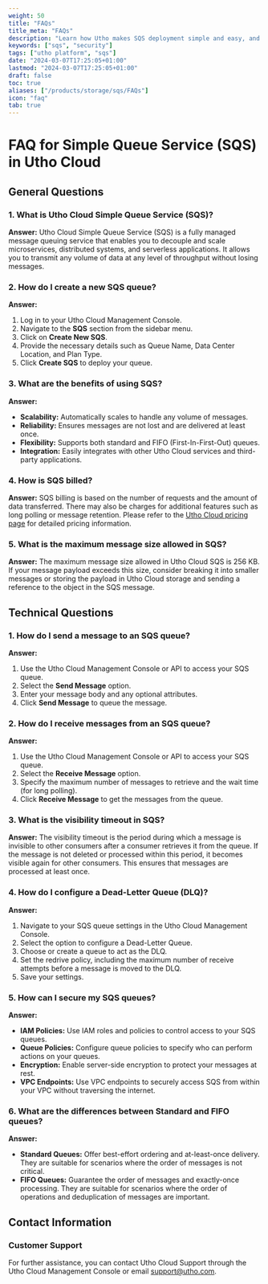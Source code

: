 ```yaml
---
weight: 50
title: "FAQs"
title_meta: "FAQs"
description: "Learn how Utho makes SQS deployment simple and easy, and get answers to frequently asked questions about our SQS service."
keywords: ["sqs", "security"]
tags: ["utho platform", "sqs"]
date: "2024-03-07T17:25:05+01:00"
lastmod: "2024-03-07T17:25:05+01:00"
draft: false
toc: true
aliases: ["/products/storage/sqs/FAQs"]
icon: "faq"
tab: true
---
```


# FAQ for Simple Queue Service (SQS) in Utho Cloud

## General Questions

### 1. What is Utho Cloud Simple Queue Service (SQS)?
**Answer:** Utho Cloud Simple Queue Service (SQS) is a fully managed message queuing service that enables you to decouple and scale microservices, distributed systems, and serverless applications. It allows you to transmit any volume of data at any level of throughput without losing messages.

### 2. How do I create a new SQS queue?
**Answer:** 
1. Log in to your Utho Cloud Management Console.
2. Navigate to the **SQS** section from the sidebar menu.
3. Click on **Create New SQS**.
4. Provide the necessary details such as Queue Name, Data Center Location, and Plan Type.
5. Click **Create SQS** to deploy your queue.

### 3. What are the benefits of using SQS?
**Answer:**
- **Scalability:** Automatically scales to handle any volume of messages.
- **Reliability:** Ensures messages are not lost and are delivered at least once.
- **Flexibility:** Supports both standard and FIFO (First-In-First-Out) queues.
- **Integration:** Easily integrates with other Utho Cloud services and third-party applications.

### 4. How is SQS billed?
**Answer:** SQS billing is based on the number of requests and the amount of data transferred. There may also be charges for additional features such as long polling or message retention. Please refer to the [Utho Cloud pricing page](#) for detailed pricing information.

### 5. What is the maximum message size allowed in SQS?
**Answer:** The maximum message size allowed in Utho Cloud SQS is 256 KB. If your message payload exceeds this size, consider breaking it into smaller messages or storing the payload in Utho Cloud storage and sending a reference to the object in the SQS message.

## Technical Questions

### 1. How do I send a message to an SQS queue?
**Answer:**
1. Use the Utho Cloud Management Console or API to access your SQS queue.
2. Select the **Send Message** option.
3. Enter your message body and any optional attributes.
4. Click **Send Message** to queue the message.

### 2. How do I receive messages from an SQS queue?
**Answer:**
1. Use the Utho Cloud Management Console or API to access your SQS queue.
2. Select the **Receive Message** option.
3. Specify the maximum number of messages to retrieve and the wait time (for long polling).
4. Click **Receive Message** to get the messages from the queue.

### 3. What is the visibility timeout in SQS?
**Answer:** The visibility timeout is the period during which a message is invisible to other consumers after a consumer retrieves it from the queue. If the message is not deleted or processed within this period, it becomes visible again for other consumers. This ensures that messages are processed at least once.

### 4. How do I configure a Dead-Letter Queue (DLQ)?
**Answer:**
1. Navigate to your SQS queue settings in the Utho Cloud Management Console.
2. Select the option to configure a Dead-Letter Queue.
3. Choose or create a queue to act as the DLQ.
4. Set the redrive policy, including the maximum number of receive attempts before a message is moved to the DLQ.
5. Save your settings.

### 5. How can I secure my SQS queues?
**Answer:**
- **IAM Policies:** Use IAM roles and policies to control access to your SQS queues.
- **Queue Policies:** Configure queue policies to specify who can perform actions on your queues.
- **Encryption:** Enable server-side encryption to protect your messages at rest.
- **VPC Endpoints:** Use VPC endpoints to securely access SQS from within your VPC without traversing the internet.

### 6. What are the differences between Standard and FIFO queues?
**Answer:**
- **Standard Queues:** Offer best-effort ordering and at-least-once delivery. They are suitable for scenarios where the order of messages is not critical.
- **FIFO Queues:** Guarantee the order of messages and exactly-once processing. They are suitable for scenarios where the order of operations and deduplication of messages are important.

## Contact Information

### Customer Support
For further assistance, you can contact Utho Cloud Support through the Utho Cloud Management Console or email support@utho.com.

<!-- ### Feedback
We value your feedback! Please share your suggestions and comments with us at feedback@utho.com to help us improve the Utho Cloud SQS product. -->

